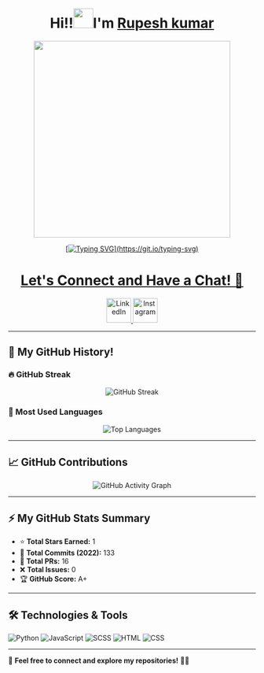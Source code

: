 <h1 align="center"> Hi!!<img src="https://raw.githubusercontent.com/nixin72/nixin72/master/wave.gif" height="40"width="40" />I'm <a href="https://www.linkedin.com/in/neerugangarh/" target="_blank">Rupesh kumar</h1>

<div id="header" align="center">  
<img src="[https://user-images.githubusercontent.com/74038190/229223263-cf2e4b07-2615-4f87-9c38-e37600f8381a.gif](https://lottie.host/3864938f-8ff9-4c98-a0c9-5351ae795c56/psfxTkTrkD.lottie)"  width="400"/> 
</div>
<div align="center">
    
[![Typing SVG](https://readme-typing-svg.demolab.com?font=Fira+Code&weight=900&size=23&duration=3000&pause=500&color=FDFEFE&background=2A2E3425&center=true&vCenter=true&&lines=Welcome+to+my+Github+profile!;Passionate+about+Coding!)](https://git.io/typing-svg)

</div>
  
<h1 align="center">
  Let's Connect and Have a Chat! 💬
</h1>

<p align="center">
  <a href="https://www.linkedin.com/in/rupeshkumar18123">
    <img height="50" src="https://user-images.githubusercontent.com/46517096/166973395-19676cd8-f8ec-4abf-83ff-da8243505b82.png" alt="LinkedIn"/>
  </a>

  <a href="https://www.instagram.com/rupesh_singh_18123?igsh=ejY5ZXVqOXh1ZDQ2">
    <img height="50" src="https://user-images.githubusercontent.com/46517096/166974368-9798f39f-1f46-499c-b14e-81f0a3f83a06.png" alt="Instagram"/>
  </a>
</p>

---

## 🚀 My GitHub History!  

### 🔥 GitHub Streak  
<p align="center">
  <img src="https://streak-stats.demolab.com/?user=rupeshkumar18123&theme=dark" alt="GitHub Streak"/>
</p>


### 📌 Most Used Languages  
<p align="center">
  <img src="https://github-readme-stats.vercel.app/api/top-langs/?username=rupeshkumar18123&layout=compact&theme=dark" alt="Top Languages"/>
</p>


---

## 📈 GitHub Contributions
<p align="center">
  <img src="https://github-readme-activity-graph.cyclic.app/graph?username=rupeshkumar18123&theme=github-dark" alt="GitHub Activity Graph"/>
</p>

---

## ⚡ My GitHub Stats Summary
- ⭐ **Total Stars Earned:** 1  
- 🔄 **Total Commits (2022):** 133  
- 🔀 **Total PRs:** 16  
- ❌ **Total Issues:** 0  
- 🏆 **GitHub Score:** A+  

---

## 🛠️ Technologies & Tools  
![Python](https://img.shields.io/badge/Python-3776AB?style=for-the-badge&logo=python&logoColor=white)
![JavaScript](https://img.shields.io/badge/JavaScript-F7DF1E?style=for-the-badge&logo=javascript&logoColor=black)
![SCSS](https://img.shields.io/badge/SCSS-CC6699?style=for-the-badge&logo=sass&logoColor=white)
![HTML](https://img.shields.io/badge/HTML-E34F26?style=for-the-badge&logo=html5&logoColor=white)
![CSS](https://img.shields.io/badge/CSS-1572B6?style=for-the-badge&logo=css3&logoColor=white)

---

🎯 **Feel free to connect and explore my repositories!** 🚀🔥
